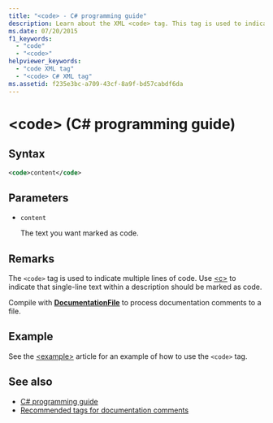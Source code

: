 ```yaml
---
title: "<code> - C# programming guide"
description: Learn about the XML <code> tag. This tag is used to indicate multiple lines of code, while <c> marks single-line text in a description as code.
ms.date: 07/20/2015
f1_keywords:
  - "code"
  - "<code>"
helpviewer_keywords:
  - "code XML tag"
  - "<code> C# XML tag"
ms.assetid: f235e3bc-a709-43cf-8a9f-bd57cabdf6da
---
```

# \<code> (C# programming guide)

## Syntax

```xml
<code>content</code>
```

## Parameters

- `content`

  The text you want marked as code.

## Remarks

The `<code>` tag is used to indicate multiple lines of code. Use [\<c>](./code-inline.md) to indicate that single-line text within a description should be marked as code.

Compile with [**DocumentationFile**](../../language-reference/compiler-options/output.md#documentationfile) to process documentation comments to a file.

## Example

See the [\<example>](./example.md) article for an example of how to use the `<code>` tag.

## See also

- [C# programming guide](../index.md)
- [Recommended tags for documentation comments](./recommended-tags-for-documentation-comments.md)

